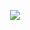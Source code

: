<p align="center">
  <a href="https://github.com/DenverCoder1/readme-typing-svg"><img src="https://readme-typing-svg.herokuapp.com?color=%2336BCF7&lines=Django+Developer;Python+Developer;Js+Developer;React+Developer;Full+Stack+Developer;"></a>
</p>
